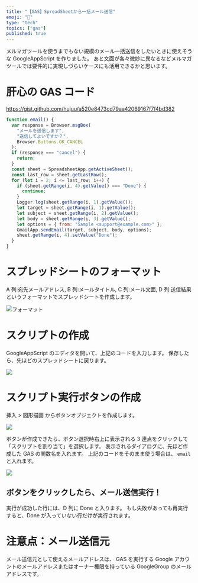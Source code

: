 ```yaml
---
title: "【GAS】SpreadSheetから一括メール送信"
emoji: "📨"
type: "tech"
topics: ["gas"]
published: true
---
```


メルマガツールを使うまでもない規模のメール一括送信をしたいときに使えそうな GoogleAppScript を作りました。
あと文面が各々微妙に異なるなどメルマガツールでは要件的に実現しづらいケースにも活用できるかと思います。

# 肝心の GAS コード

https://gist.github.com/hujuu/a520e8473cd79aa42069167f7f4bd382

```js
function email() {
  var response = Browser.msgBox(
    "メールを送信します",
    "送信してよいですか？",
    Browser.Buttons.OK_CANCEL
  );
  if (response === "cancel") {
    return;
  }
  const sheet = SpreadsheetApp.getActiveSheet();
  const last_row = sheet.getLastRow();
  for (let i = 2; i <= last_row; i++) {
    if (sheet.getRange(i, 4).getValue() === "Done") {
      continue;
    }
    Logger.log(sheet.getRange(i, 1).getValue());
    let target = sheet.getRange(i, 1).getValue();
    let subject = sheet.getRange(i, 2).getValue();
    let body = sheet.getRange(i, 3).getValue();
    let options = { from: "Sample <support@example.com>" };
    GmailApp.sendEmail(target, subject, body, options);
    sheet.getRange(i, 4).setValue("Done");
  }
}
```

# スプレッドシートのフォーマット

A 列:宛先メールアドレス, B 列:メールタイトル, C 列:メール文面, D 列:送信結果
というフォーマットでスプレッドシートを作成します。

![フォーマット](https://storage.googleapis.com/zenn-user-upload/42e2d1e2f17c-20220601.png)

# スクリプトの作成

GoogleAppScript のエディタを開いて、上記のコードを入力します。
保存したら、先ほどのスプレッドシートに戻ります。

![](https://storage.googleapis.com/zenn-user-upload/1060dda12aad-20220601.png)

# スクリプト実行ボタンの作成

挿入 > 図形描画 からボタンオブジェクトを作成します。

![](https://storage.googleapis.com/zenn-user-upload/94eedfe419bf-20220601.png)

ボタンが作成できたら、ボタン選択時右上に表示される 3 連点をクリックして「スクリプトを割り当て」を選択します。
表示されるダイアログに、先ほど作成した GAS の関数名を入れます。
上記のコードをそのまま使う場合は、 `email` と入れます。

![](https://storage.googleapis.com/zenn-user-upload/6165f161016a-20220601.png)

## ボタンをクリックしたら、メール送信実行！

実行が成功した行には、D 列に Done と入ります。
もし失敗があっても再実行すると、Done が入っていない行だけが実行されます。

# 注意点：メール送信元

メール送信元として使えるメールアドレスは、
GAS を実行する Google アカウントのメールアドレスまたはオーナー権限を持っている GoogleGroup のメールアドレスです。
